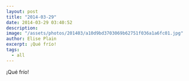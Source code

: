 ```yaml
---
layout: post
title: "2014-03-29"
date: 2014-03-29 03:40:52
description: 
image: "/assets/photos/201403/a10d9bd3703069b62751f036a1a6fc01.jpg"
author: Elise Plain
excerpt: ¡Qué frío!
tags: 
  - all
---
```


¡Qué frío!
<p></p>
